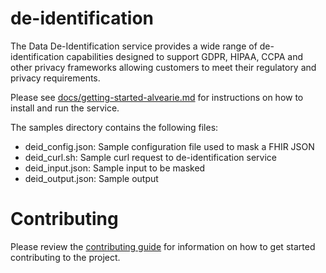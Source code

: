 # de-identification
The Data De-Identification service provides a wide range of de-identification capabilities designed to support GDPR, HIPAA, CCPA and other privacy frameworks allowing customers to meet their regulatory and privacy requirements.

Please see [docs/getting-started-alvearie.md](docs/getting-started-alvearie.md) for instructions on how to install and run the service.

The samples directory contains the following files:
- deid_config.json: Sample configuration file used to mask a FHIR JSON
- deid_curl.sh: Sample curl request to de-identification service
- deid_input.json:  Sample input to be masked
- deid_output.json: Sample output


# Contributing
Please review the [contributing guide](docs/contributing.md) for information on how to get started contributing to the project.

